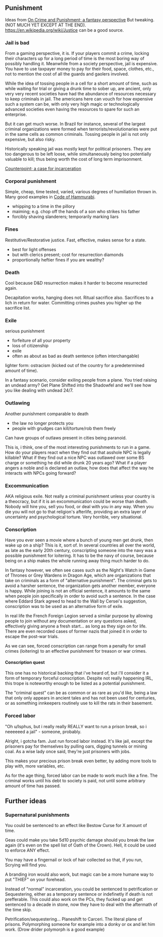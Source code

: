 ## Punishment

Ideas from [On Crime and Punishment; a fantasy perspective](https://old.reddit.com/r/DnDBehindTheScreen/comments/is5xr4/on_crime_and_punishment_a_fantasy_perspective/)
But tweaking. (NOT MUCH YET EXCEPT AT THE END).
https://en.wikipedia.org/wiki/Justice can be a good source.

### Jail is bad
From a gaming perspective, it is. If your players commit a crime, locking their characters up for a long period of time is the most boring way of possibly handling it. Meanwhile from a society perspective, jail is expensive. You have to use taxpayer money to pay for their food, space, clothes, etc., not to mention the cost of all the guards and gaolers involved.

While the idea of tossing people in a cell for a short amount of time, such as while waiting for trial or giving a drunk time to sober up, are ancient, only very very recent societies have had the abundance of resources necessary to keep criminals in jail. The americans here can vouch for how expensive such a system can be, with only very high magic or technologically advanced societies even having the resources to spare for such an enterprise.

But it can get much worse. In Brazil for instance, several of the largest criminal organizations were formed when terrorists/revolutionaries were put in the same cells as common criminals. Tossing people in jail is not only expensive, but also risky.

Historically speaking jail was mostly kept for political prisoners. They are too dangerous to be left loose, while simultaneously being too potentially valuable to kill; thus being worth the cost of long term imprisonment.

[Counterpoint; a case for incarceration](https://www.reddit.com/r/DnDBehindTheScreen/comments/6cng08/dd_prisons_a_case_for_incarceration_a_dms_toolkit/)

### Corporal punishment
Simple, cheap, time tested, varied, various degrees of humiliation thrown in.
Many good examples in [Code of Hammurabi](https://en.wikipedia.org/wiki/Code_of_Hammurabi).

- whipping to a time in the pillory
- maiming; e.g. chop off the hands of a son who strikes his father
- forcibly shaving slanderers; temporarily marking liars

### Fines
Restitutive/Restorative justice. Fast, effective, makes sense for a state.

- best for light offenses
- but with clerics present; cost for resurrection diamonds
- proportionally heftier fines if you are wealthy?

### Death
Cool because D&D resurrection makes it harder to become resurrected again.

Decapitation works, hanging does not. Ritual sacrifice also. Sacrifices to a lich in return for water.
Committing crimes pushes you higher up the sacrifice list.

### Exile
serious punishment

- forfeiture of all your property
- loss of citizenship
- exile
- often as about as bad as death sentence (often interchangable)

lighter form: ostracism (kicked out of the country for a predetermined amount of time).

In a fantasy scenario, consider exiling people from a plane. You tried raising an undead army? Get Plane Shifted into the Shadowfel and we'll see how you like dealing with undead 24/7.

### Outlawing
Another punishment comparable to death

- the law no longer protects you
- people with grudges can kill/torture/rob them freely

Can have groups of outlaws present in cities being paranoid.

This is, i think, one of the most interesting punishments to run in a game. How do your players react when they find out that asshole NPC is legally killable? What if they find out a nice NPC was outlawed over some BS charge or something he did while drunk 20 years ago? What if a player angers a noble and is declared an outlaw, how does that affect the way he interacts with NPCs going forward?

### Excommunication
AKA religious exile. Not really a criminal punishment unless your country is a theocracy, but if it is an excommunication could be worse than death. Nobody will hire you, sell you food, or deal with you in any way. When you die you will not go to that religion's afterlife, providing an extra layer of uncertainty and psychological torture. Very horrible, very situational.

### Conscription
Have you ever seen a movie where a bunch of young men get drunk, then wake up on a ship? This is it, sort of. In several countries all over the world, as late as the early 20th century, conscripting someone into the navy was a possible punishment for loitering. It has to be the navy of course, because being on a ship makes the whole running away thing much harder to do.

In fantasy however, we often see cases such as the Night's Watch in Game of Thrones or Grey Wardens in Dragon Age, which are organizations that take on criminals as a form of "alternative punishment". The criminal gets to avoid a harsher sentence, the organization gets another member, everyone is happy. While joining is not an official sentence, it amounts to the same when people join specifically in order to avoid such a sentence. In the case where Eddard Stark agreed to head to the Wall by Cersei's suggestion, conscription was to be used as an alternative form of exile.

In real life the French Foreign Legion served a similar purpose by allowing people to join without any documentation or any questions asked, effectively giving anyone a fresh start... as long as they sign on for life. There are even recorded cases of former nazis that joined it in order to escape the post-war trials.

As we can see, forced conscription can range from a penalty for small crimes (loitering) to an effective punishment for treason or war crimes.

#### Conscription quest
This one has no historical backing that i've heard of, but i'll consider it a form of temporary forceful conscription. Despite not really happening IRL, this trope is noteworthy enough to be listed as a potential punishment.

The "criminal quest" can be as common or as rare as you'd like, being a law that only only appears in ancient tales and has not been used for centuries, or as something innkeepers routinely use to kill the rats in their basement.

### Forced labor
"Oh u/Isphus, but i really really REALLY want to run a prison break, so i neeeeeed a jail" - someone, probably.

Alright, i gotcha fam. Just run forced labor instead. It's like jail, except the prisoners pay for themselves by pulling oars, digging tunnels or mining coal. As a wise lady once said, they're just prisoners with jobs.

This makes your precious prison break even better, by adding more tools to play with, more variables, etc.

As for the age thing, forced labor can be made to work much like a fine. The criminal works until his debt to society is paid, not until some arbitrary amount of time has passed.

## Further ideas
### Supernatural punishments
You could be sentenced to an effect like Bestow Curse for X amount of time.

Geas could make you take 5d10 psychic damage should you break the law again (it's even on the spell list of Oath of the Crown). Hell, it could be used to enforce ANY effect.

You may have a fingernail or lock of hair collected so that, if you run, Scrying will find you.

A branding iron would also work, but magic can be a more humane way to put "THIEF" on your forehead.

Instead of "normal" incarceration, you could be sentenced to petrification or Sequestering, either as a temporary sentence or indefinetly if death is not prefferable. This could also work on the PCs, they fucked up and get sentenced to a decade in stone, now they have to deal with the aftermath of the time skip.

Petrification/sequestering...
Planeshift to Carceri. The literal plane of prisons.
Polymorphing someone for example into a donky or ox and let him work.
(Drow drider polymorph is a good example)
